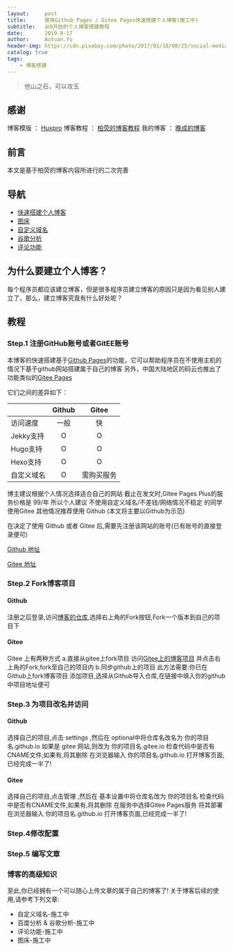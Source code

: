```yaml
---
layout:     post                    
title:      使用Github Pages / Gitee Pages快速搭建个人博客(施工中)               
subtitle:   从0开始的个人博客搭建教程 
date:       2019-8-17              
author:     Autuan.Yu
header-img: https://cdn.pixabay.com/photo/2017/01/18/08/25/social-media-1989152__340.jpg
catalog: true                      
tags:                               
    - 博客搭建
---
```


> 他山之石，可以攻玉

## 感谢
 博客模版 ： [Huxpro](https://github.com/huxpro)
 博客教程 ： [柏荧的博客教程](https://www.jianshu.com/p/e68fba58f75c)
 我的博客 ： [晚成的博客](autuan.top)

## 前言
本文是基于柏荧的博客内容所进行的二次完善

## 导航
* [快速搭建个人博客](http://autuan.top/2019/08/17/%E6%90%AD%E5%BB%BA%E5%B1%9E%E4%BA%8E%E8%87%AA%E5%B7%B1%E7%9A%84%E4%B8%AA%E4%BA%BA%E5%8D%9A%E5%AE%A2/)
* [图床](http://autuan.top/2019/08/17/%E4%B8%AA%E4%BA%BA%E5%8D%9A%E5%AE%A2%E5%A6%82%E4%BD%95%E4%BD%BF%E7%94%A8%E8%87%AA%E5%AE%9A%E4%B9%89%E5%9F%9F%E5%90%8D/)
* [自定义域名](http://autuan.top/2019/08/17/%E4%B8%AA%E4%BA%BA%E5%8D%9A%E5%AE%A2%E5%A6%82%E4%BD%95%E4%BD%BF%E7%94%A8%E8%87%AA%E5%AE%9A%E4%B9%89%E5%9F%9F%E5%90%8D/)
* [谷歌分析](http://autuan.top/2019/08/17/%E4%B8%AA%E4%BA%BA%E5%8D%9A%E5%AE%A2%E5%A6%82%E4%BD%95%E4%BD%BF%E7%94%A8%E7%99%BE%E5%BA%A6%E5%88%86%E6%9E%90%E6%88%96%E8%B0%B7%E6%AD%8C%E5%88%86%E6%9E%90%E8%BF%9B%E8%A1%8C%E7%BD%91%E7%AB%99%E5%88%86%E6%9E%90/)
* [评论功能](http://autuan.top/2019/08/17/%E4%B8%AA%E4%BA%BA%E5%8D%9A%E5%AE%A2%E5%A6%82%E4%BD%95%E4%BD%BF%E7%94%A8%E8%AF%84%E8%AE%BA%E5%8A%9F%E8%83%BD/)

## 为什么要建立个人博客？
每个程序员都应该建立博客，但是很多程序员建立博客的原因只是因为看见别人建立了，那么，建立博客究竟有什么好处呢？

## 教程
### Step.1 注册GitHub账号或者GitEE账号
本博客的快速搭建基于[Github Pages](https://pages.github.com/)的功能，它可以帮助程序员在不使用主机的情况下基于github网站搭建属于自己的博客
另外，中国大陆地区的码云也推出了功能类似的[Gitee Pages](https://gitee.com/help/articles/4136)

它们之间的差异如下：

|           |Github   |Gitee      |
| --------   | :----:  | :----:    |
|访问速度    |   一般   | 快        |
|Jekky支持   |    O    | O         |
|Hugo支持    |    O    | O         |
|Hexo支持    |    O    | O         |
|自定义域名  |    O    | 需购买服务 |

博主建议根据个人情况选择适合自己的网站
截止在发文时,Gitee Pages Plus的服务价格是 99/年
所以个人建议
不使用自定义域名/不差钱/网络情况不稳定  的同学使用Gitee
其他情况推荐使用 Github (本文将主要以Github为示范)

在决定了使用 Github 或者 Gitee 后,需要先注册该网站的账号(已有账号的直接登录便可)

[Github 地址](https://github.com)

[Gitee 地址](https://gitee.com/)

### Step.2 Fork博客项目 
#### Github
注册之后登录,访问[博客的仓库](https://github.com/Autuan/autuan.github.io),选择右上角的Fork按钮,Fork一个版本到自己的项目下
#### Gitee
Gitee 上有两种方式
a.直接从gitee上fork项目
访问[Gitee上的博客项目](https://gitee.com/autuan/autuan.gitee.io) 并点击右上角的Fork,fork至自己的项目内
b.同步github上的项目
此方法需要:你已在Github上fork博客项目
添加项目,选择从Github导入仓库,在链接中填入你的github中项目地址便可

### Step.3 为项目改名并访问
#### Github
选择自己的项目,点击 settings ,然后在 optional中将仓库名改名为 你的项目名.github.io
如果是 gitee 网站,则改为 你的项目名.gitee.io
检查代码中是否有CNAME文件,如果有,将其删除
在浏览器输入  你的项目名.github.io  打开博客页面,已经完成一半了!
#### Gitee
选择自己的项目,点击管理 ,然后在 基本设置中将仓库名改为 你的项目名
检查代码中是否有CNAME文件,如果有,将其删除
在服务中选择Gitee Pages服务
将其部署
在浏览器输入  你的项目名.github.io  打开博客页面,已经完成一半了!

### Step.4修改配置

### Step.5 编写文章

### 博客的高级知识
至此,你已经拥有一个可以随心上传文章的属于自己的博客了!
关于博客后续的使用,请参考下列文章:

* 自定义域名-施工中
* 百度分析 & 谷歌分析-施工中
* 评论功能-施工中
* 图床-施工中
